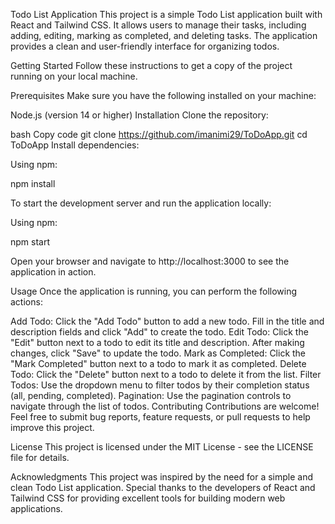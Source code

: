 Todo List Application
This project is a simple Todo List application built with React and Tailwind CSS. It allows users to manage their tasks, including adding, editing, marking as completed, and deleting tasks. The application provides a clean and user-friendly interface for organizing todos.

Getting Started
Follow these instructions to get a copy of the project running on your local machine.

Prerequisites
Make sure you have the following installed on your machine:

Node.js (version 14 or higher)
Installation
Clone the repository:

bash
Copy code
git clone https://github.com/imanimi29/ToDoApp.git
cd ToDoApp
Install dependencies:

Using npm:

npm install


To start the development server and run the application locally:

Using npm:

npm start

Open your browser and navigate to http://localhost:3000 to see the application in action.

Usage
Once the application is running, you can perform the following actions:

Add Todo: Click the "Add Todo" button to add a new todo. Fill in the title and description fields and click "Add" to create the todo.
Edit Todo: Click the "Edit" button next to a todo to edit its title and description. After making changes, click "Save" to update the todo.
Mark as Completed: Click the "Mark Completed" button next to a todo to mark it as completed.
Delete Todo: Click the "Delete" button next to a todo to delete it from the list.
Filter Todos: Use the dropdown menu to filter todos by their completion status (all, pending, completed).
Pagination: Use the pagination controls to navigate through the list of todos.
Contributing
Contributions are welcome! Feel free to submit bug reports, feature requests, or pull requests to help improve this project.

License
This project is licensed under the MIT License - see the LICENSE file for details.

Acknowledgments
This project was inspired by the need for a simple and clean Todo List application.
Special thanks to the developers of React and Tailwind CSS for providing excellent tools for building modern web applications.
